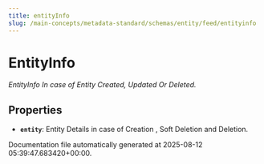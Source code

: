 ```yaml
---
title: entityInfo
slug: /main-concepts/metadata-standard/schemas/entity/feed/entityinfo
---
```


# EntityInfo

*EntityInfo In case of Entity Created, Updated Or Deleted.*

## Properties

- **`entity`**: Entity Details in case of Creation , Soft Deletion and Deletion.


Documentation file automatically generated at 2025-08-12 05:39:47.683420+00:00.
